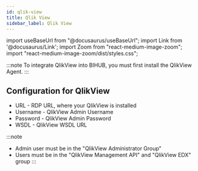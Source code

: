 ```yaml
---
id: qlik-view
title: Qlik View 
sidebar_label: Qlik View 
---
```


import useBaseUrl from "@docusaurus/useBaseUrl";
import Link from '@docusaurus/Link';
import Zoom from "react-medium-image-zoom";
import "react-medium-image-zoom/dist/styles.css";

:::note
To integrate QlikView into BIHUB, you must first install the QlikView Agent. 
:::

## Configuration for QlikView

- URL - RDP URL, where your QlikView is installed 
- Username - QlikView Admin Username 
- Password - QlikView Admin Password 
- WSDL - QlikView WSDL URL 

:::note
- Admin user must be in the "QlikView Administrator Group" 
- Users must be in the "QlikView Management API" and "QlikView EDX" group 
:::

